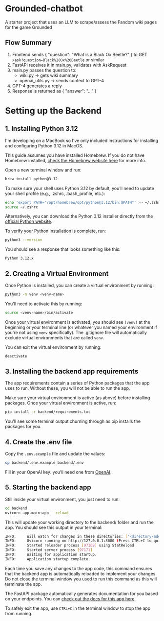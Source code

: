 # Grounded-chatbot
A starter project that uses an LLM to scrape/assess the Fandom wiki pages for the game Grounded

## Flow Summary
1.	Frontend sends { "question": "What is a Black Ox Beetle?" } to GET `/ask?question=Black%20Ox%20Beetle` or similar
2.	FastAPI receives it in main.py, validates with AskRequest
3.	main.py passes the question to:
	* wiki.py → gets wiki summary
	* openai_utils.py → sends context to GPT-4
4.	GPT-4 generates a reply
5.	Response is returned as { "answer": "..." }

# Setting up the Backend

## 1. Installing Python 3.12

I'm developing on a MacBook so I've only included instructions for installing and configuring Python 3.12 in MacOS.

This guide assumes you have installed Homebrew. If you do not have Homebrew installed, [check the Homebrew website here](https://brew.sh/) for more info.

Open a new terminal window and run:
``` sh
brew install python@3.12
```

To make sure your shell uses Python 3.12 by default, you’ll need to update your shell profile (e.g., .zshrc, .bash_profile, etc.):
``` sh
echo 'export PATH="/opt/homebrew/opt/python@3.12/bin:$PATH"' >> ~/.zshrc
source ~/.zshrc
```

Alternatively, you can download the Python 3.12 installer directly from the [official Python website](https://www.python.org/downloads/mac-osx/).

To verify your Python installation is complete, run: 
``` sh
python3 --version
```

You should see a response that looks something like this:
``` sh
Python 3.12.x
```

## 2. Creating a Virtual Environment

Once Python is installed, you can create a virtual environment by running:
``` sh
python3 -m venv <venv-name>
```

You'll need to activate this by running: 
``` sh
source <venv-name>/bin/activate
```

Once your virtual environment is activated, you should see `(venv)` at the beginning or your terminal line (or whatever you named your  environment if you're not using `venv` specifically). The .gitignore file will automatically exclude virtual environments that are called `venv`.

You can exit the virtual environment by running: 
``` sh 
deactivate
```

## 3. Installing the backend app requirements

The app requirements contain a series of Python packages that the app uses to run. Without these, you will not be able to run the app. 

Make sure your virtual environment is active (as above) before installing packages. Once your virtual environment is active, run: 
``` sh
pip install -r backend/requirements.txt
```

You'll see some terminal output churning through as pip installs the packages for you.

## 4. Create the .env file

Copy the `.env.example` file and update the values:
``` sh
cp backend/.env.example backend/.env
```

Fill in your OpenAI key: you'll need one from [OpenAI](https://platform.openai.com/).

## 5. Starting the backend app

Still inside your virtual environment, you just need to run: 
``` sh 
cd backend
uvicorn app.main:app --reload
```

This will update your working directory to the backend/ folder and run the app. You should see this output in your terminal: 
```sh
INFO:     Will watch for changes in these directories: ['<directory-address-for-the-backend-folder>']
INFO:     Uvicorn running on http://127.0.0.1:8000 (Press CTRL+C to quit)
INFO:     Started reloader process [97169] using StatReload
INFO:     Started server process [97171]
INFO:     Waiting for application startup.
INFO:     Application startup complete.
```

Each time you save any changes to the app code, this command ensures that the backend app is automatically reloaded to implement your changes. Do not close the terminal window you used to run this command as this will terminate the app. 

The FastAPI package automatically generates documentation for you based on your endpoints. You can [check out the docs for this app here](localhost:8000/docs).

To safely exit the app, use `CTRL+C` in the terminal window to stop the app from running. 